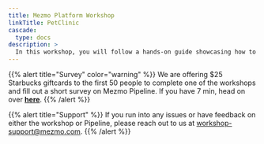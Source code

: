 ```yaml
---
title: Mezmo Platform Workshop
linkTitle: PetClinic
cascade:
  type: docs
description: >
  In this workshop, you will follow a hands-on guide showcasing how to take an open source Java application ([PetClinic](https://spring-petclinic.github.io/) from Sprint Boot) and enable collection of it's log output to be aggregated and managed on the Mezmo Platform.  Furthermore, Alert conditions will be defined, data transformation and reduction will be used to demonstrate how to control costs associated with collecting Observability data.
---
```


{{% alert title="Survey" color="warning" %}}
We are offering $25 Starbucks giftcards to the first 50 people to complete one of the workshops and fill out a short survey on Mezmo Pipeline.  If you have 7 min, head on over **[here](https://go.mezmo.com/fy22q4-survey-workshop-platform)**.
{{% /alert %}}

{{% alert title="Support" %}} If you run into any issues or have feedback on either the workshop or Pipeline, please reach out to us at [workshop-support@mezmo.com](mailto:workshop-support@mezmo.com). {{% /alert %}}
